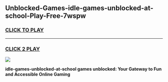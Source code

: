 
## Unblocked-Games-idle-games-unblocked-at-school-Play-Free-7wspw
<h3>
<a href="https://premium76.site?title=idle-games-unblocked-at-school&ref=23A">CLICK TO PLAY</a></h3>
<hr>

<h3>
<a href="https://premium76.site?title=idle-games-unblocked-at-school&ref=23A">CLICK 2 PLAY</a>
  
</h3>

<a href="https://premium76.site?title=idle-games-unblocked-at-school&ref=23A"><img src="https://clearcache.store/games.png"></a>


**idle-games-unblocked-at-school games unblocked: Your Gateway to Fun and Accessible Online Gaming**
